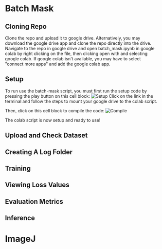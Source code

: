 # Batch Mask
## Cloning Repo
Clone the repo and upload it to google drive. Alternatively, you may download the google drive app and clone the repo directly into the drive.
Navigate to the repo in google drive and open batch_mask.ipynb in google colab by right clicking on the file, then clicking open with and selecting google colab. If google colab isn't available, you may have to select "connect more apps" and add the google colab app.

## Setup
To run use the batch-mask script, you must first run the setup code by pressing the play button on this cell block:
![Setup](https://user-images.githubusercontent.com/44889226/138912649-9f23deb7-c9d7-446e-b24a-9e4955f0c5da.png)
Click on the link in the terminal and follow the steps to mount your google drive to the colab script.

Then, click on this cell block to compile the code:
![Compile](https://user-images.githubusercontent.com/44889226/138913444-42f51609-d989-4c4e-964c-26809dca9cb9.png)

The colab script is now setup and ready to use!

## Upload and Check Dataset

## Creating A Log Folder

## Training

## Viewing Loss Values

## Evaluation Metrics

## Inference

# ImageJ
